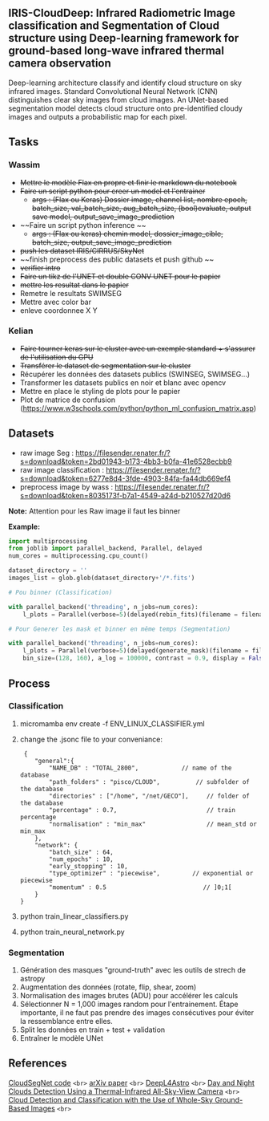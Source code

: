 ## **IRIS-CloudDeep**: Infrared Radiometric Image classification and Segmentation of Cloud structure using Deep-learning framework for ground-based long-wave infrared thermal camera observation

Deep-learning architecture classify and identify cloud structure on sky infrared images. Standard Convolutional Neural Network (CNN) distinguishes clear sky images from cloud images. An UNet-based segmentation model detects cloud structure onto pre-identified cloudy images and outputs a probabilistic map for each pixel.

## Tasks

### Wassim

- ~~Mettre le modèle Flax en propre et finir le markdown du notebook~~
- ~~Faire un script python pour creer un model et l'entrainer~~
  - ~~args : (Flax ou Keras) Dossier image, channel list, nombre epoch, batch_size, val_batch_size, aug_batch_size, (bool)evaluate,  output save model, output_save_image_prediction~~
- ~~Faire un script python inference ~~
  - ~~args : (Flax ou keras) chemin model, dossier_image_cible, batch_size, output_save_image_prediction~~
- ~~push les dataset IRIS/CIRRUS/SkyNet~~
- ~~finish preprocess des public datasets et push github ~~
- ~~verifier intro~~
- ~~Faire un tikz de l'UNET et double CONV UNET pour le papier~~
- ~~mettre les resultat dans le papier~~
- Remetre le resultats SWIMSEG
- Mettre avec color bar
- enleve coordonnee X Y

### Kelian

- ~~Faire tourner keras sur le cluster avec un exemple standard + s'assurer de l'utilisation du GPU~~
- ~~Transférer le dataset de segmentation sur le cluster~~
- Récupérer les données des datasets publics (SWINSEG, SWIMSEG...)
- Transformer les datasets publics en noir et blanc avec opencv
- Mettre en place le styling de plots pour le papier
- Plot de matrice de confusion (https://www.w3schools.com/python/python_ml_confusion_matrix.asp)

## Datasets

- raw image Seg : https://filesender.renater.fr/?s=download&token=2bd01943-b173-4bb3-b0fa-41e6528ecbb9
- raw image classification : https://filesender.renater.fr/?s=download&token=6277e8d4-3fde-4903-84fa-fa44db669ef4
- preprocess image by wass : https://filesender.renater.fr/?s=download&token=8035173f-b7a1-4549-a24d-b210527d20d6

__Note:__ Attention pour les Raw image il faut les binner

**Example:**

```python
import multiprocessing
from joblib import parallel_backend, Parallel, delayed
num_cores = multiprocessing.cpu_count()

dataset_directory = ''
images_list = glob.glob(dataset_directory+'/*.fits')

# Pou binner (Classification)

with parallel_backend('threading', n_jobs=num_cores):
    l_plots = Parallel(verbose=5)(delayed(rebin_fits)(filename = filename,bin_size=(128, 160)) for filename in images_list)

# Pour Generer les mask et binner en même temps (Segmentation)

with parallel_backend('threading', n_jobs=num_cores):
    l_plots = Parallel(verbose=5)(delayed(generate_mask)(filename = filename,
    bin_size=(128, 160), a_log = 100000, contrast = 0.9, display = False, return_mask = False, write_to_fits = True) for filename in images_list)

```

## Process

### Classification

1. micromamba env create -f ENV_LINUX_CLASSIFIER.yml
2. change the .jsonc file to your conveniance:

   ```
   	{
       "general":{
           "NAME_DB" : "TOTAL_2800",		    // name of the database
           "path_folders" : "pisco/CLOUD",		    // subfolder of the database
           "directories" : ["/home", "/net/GECO"],     // folder of the database
           "percentage" : 0.7,                         // train percentage
           "normalisation" : "min_max"                 // mean_std or min_max
       },
       "network": {
           "batch_size" : 64,
           "num_epochs" : 10,
           "early_stopping" : 10,
           "type_optimizer" : "piecewise",    	   // exponential or piecewise
           "momentum" : 0.5                           // ]0;1[
       }
   }
   ```
3. python train_linear_classifiers.py
4. python train_neural_network.py

### Segmentation

1. Génération des masques "ground-truth" avec les outils de strech de astropy
2. Augmentation des données (rotate, flip, shear, zoom)
3. Normalisation des images brutes (ADU) pour accélérer les calculs
4. Sélectionner N = 1,000 images random pour l'entrainement. Étape importante, il ne faut pas prendre des images consécutives pour éviter la ressemblance entre elles.
5. Split les données en train + test + validation
6. Entraîner le modèle UNet

## References

[CloudSegNet code](https://github.com/Soumyabrata/CloudSegNet) `<br>`
[arXiv paper](https://arxiv.org/pdf/1904.07979.pdf) `<br>`
[DeepL4Astro](https://github.com/ASKabalan/deeplearning4astro_tools/blob/master/dltools/batch.py) `<br>`
[Day and Night Clouds Detection Using a Thermal-Infrared All-Sky-View Camera](https://doi.org/10.3390/rs13091852) `<br>`
[Cloud Detection and Classification with the Use of Whole-Sky Ground-Based Images](https://www.researchgate.net/publication/227860342) `<br>`
